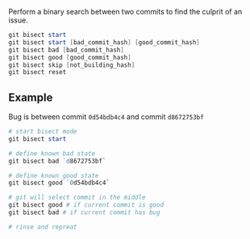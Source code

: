 Perform a binary search between two commits to find the culprit of an issue.
```powershell
git bisect start
git bisect start [bad_commit_hash] [good_commit_hash]
git bisect bad [bad_commit_hash]
git bisect good [good_commit_hash]
git bisect skip [not_building_hash]
git bisect reset
```

## Example

Bug is between commit `0d54bdb4c4` and commit `d8672753bf`
```powershell
# start bisect mode
git bisect start

# define known bad state
git bisect bad `d8672753bf`

# define known good state
git bisect good `0d54bdb4c4`

# git will select commit in the middle
git bisect good # if current commit is good
git bisect bad # if current commit has bug

# rinse and repreat
```
